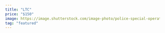 ```yaml
---
title: "LTC"
price: "$150"
image: https://image.shutterstock.com/image-photo/police-special-operations-practicing-fire-260nw-397249246.jpg
tag: "featured"
---
```


<!--stackedit_data:
eyJoaXN0b3J5IjpbODcwNTAzMDcyLC0xNjYyMzc1NTUxLDE3OD
c3MzE5MDcsLTM1MjI2NTU0NywtOTAxMTQzMTkyLC0xNDg2MTU1
ODY5LC0zMzY3MTI3MjFdfQ==
-->